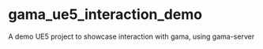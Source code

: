 # gama_ue5_interaction_demo
A demo UE5 project to showcase interaction with gama, using gama-server
